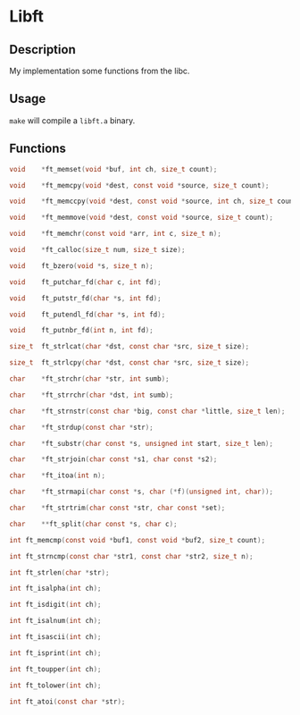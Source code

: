 # Libft
## Description

My implementation some functions from the libc.<br>

## Usage

``make`` will compile a ``libft.a`` binary.

## Functions

```c
void	*ft_memset(void *buf, int ch, size_t count);
```
```c
void	*ft_memcpy(void *dest, const void *source, size_t count);
```
```c
void	*ft_memccpy(void *dest, const void *source, int ch, size_t count);
```
```c
void	*ft_memmove(void *dest, const void *source, size_t count);
```
```c
void	*ft_memchr(const void *arr, int c, size_t n);
```
```c
void	*ft_calloc(size_t num, size_t size);
```
```c
void	ft_bzero(void *s, size_t n);
```
```c
void	ft_putchar_fd(char c, int fd);
```
```c
void	ft_putstr_fd(char *s, int fd);
```
```c
void	ft_putendl_fd(char *s, int fd);
```
```c
void	ft_putnbr_fd(int n, int fd);
```
```c
size_t	ft_strlcat(char *dst, const char *src, size_t size);
```
```c
size_t	ft_strlcpy(char *dst, const char *src, size_t size);
```
```c
char	*ft_strchr(char *str, int sumb);
```
```c
char	*ft_strrchr(char *dst, int sumb);
```
```c
char	*ft_strnstr(const char *big, const char *little, size_t len);
```
```c
char	*ft_strdup(const char *str);
```
```c
char	*ft_substr(char const *s, unsigned int start, size_t len);
```
```c
char	*ft_strjoin(char const *s1, char const *s2);
```
```c
char	*ft_itoa(int n);
```
```c
char	*ft_strmapi(char const *s, char (*f)(unsigned int, char));
```
```c
char	*ft_strtrim(char const *str, char const *set);
```
```c
char	**ft_split(char const *s, char c);
```
```c
int	ft_memcmp(const void *buf1, const void *buf2, size_t count);
```
```c
int	ft_strncmp(const char *str1, const char *str2, size_t n);
```
```c
int	ft_strlen(char *str);
```
```c
int	ft_isalpha(int ch);
```
```c
int	ft_isdigit(int ch);
```
```c
int	ft_isalnum(int ch);
```
```c
int	ft_isascii(int ch);
```
```c
int	ft_isprint(int ch);
```
```c
int	ft_toupper(int ch);
```
```c
int	ft_tolower(int ch);
```
```c
int	ft_atoi(const char *str);
```

